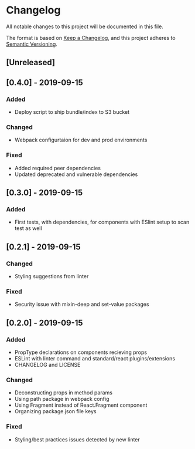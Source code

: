 # Changelog
All notable changes to this project will be documented in this file.

The format is based on [Keep a Changelog](https://keepachangelog.com/en/1.0.0/),
and this project adheres to [Semantic Versioning](https://semver.org/spec/v2.0.0.html).

## [Unreleased]

## [0.4.0] - 2019-09-15
### Added
- Deploy script to ship bundle/index to S3 bucket

### Changed
- Webpack configurtaion for dev and prod environments

### Fixed
- Added required peer dependencies
- Updated deprecated and vulnerable dependencies

## [0.3.0] - 2019-09-15
### Added
- First tests, with dependencies, for components with ESlint setup to scan test as well

## [0.2.1] - 2019-09-15
### Changed
- Styling suggestions from linter

### Fixed
- Security issue with mixin-deep and set-value packages

## [0.2.0] - 2019-09-15
### Added
- PropType declarations on components recieving props
- ESLint with linter command and standard/react plugins/extensions
- CHANGELOG and LICENSE

### Changed
- Deconstructing props in method params
- Using path package in webpack config
- Using Fragment instead of React.Fragment component
- Organizing package.json file keys

### Fixed
- Styling/best practices issues detected by new linter
